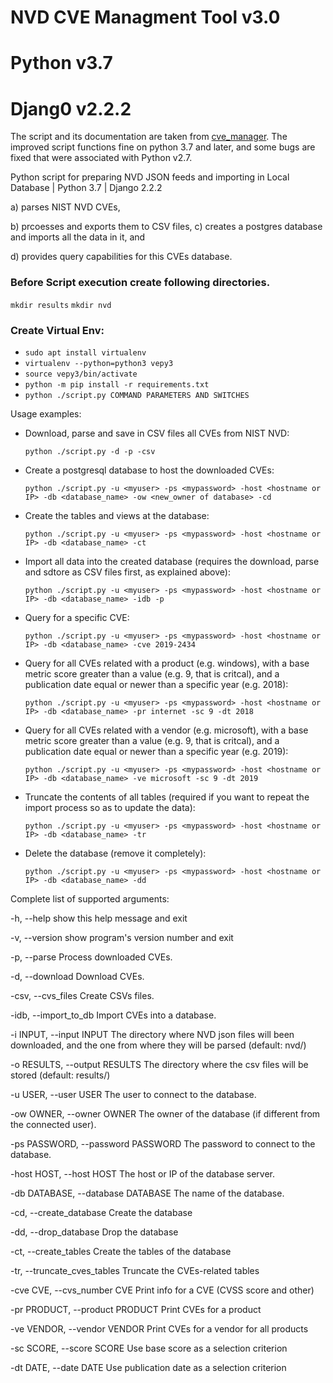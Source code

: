# NVD CVE Managment Tool v3.0
# Python v3.7
# Djang0 v2.2.2

The script and its documentation are taken from [cve_manager](https://github.com/aatlasis/cve_manager).
The improved script functions fine on python 3.7 and later, and some bugs are fixed that were associated with Python v2.7.

Python script for preparing NVD JSON feeds and importing in Local Database | Python 3.7 | Django 2.2.2

  a) parses NIST NVD CVEs, 
  
  b) prcoesses and exports them to CSV files, 
  c) creates a postgres database and imports all the data in it, and
  
  d) provides query capabilities for this CVEs database.

### Before Script execution create following directories.

`mkdir results`
`mkdir nvd`

### Create Virtual Env:

- `sudo apt install virtualenv`
- `virtualenv --python=python3 vepy3`
- `source vepy3/bin/activate`
- `python -m pip install -r requirements.txt`
- `python ./script.py COMMAND PARAMETERS AND SWITCHES`

Usage examples: 

- Download, parse and save in CSV files all CVEs from NIST NVD:

  `python ./script.py -d -p -csv`
  
- Create a postgresql database to host the downloaded CVEs:

  `python ./script.py -u <myuser> -ps <mypassword> -host <hostname or IP> -db <database_name> -ow <new_owner of database> -cd`

- Create the tables and views at the database:

  `python ./script.py -u <myuser> -ps <mypassword> -host <hostname or IP> -db <database_name> -ct`

- Import all data into the created database (requires the download, parse and sdtore as CSV files first, as explained above):

  `python ./script.py -u <myuser> -ps <mypassword> -host <hostname or IP> -db <database_name> -idb -p`

- Query for a specific CVE:

  `python ./script.py -u <myuser> -ps <mypassword> -host <hostname or IP> -db <database_name> -cve 2019-2434`
    
- Query for all CVEs related with a product (e.g. windows), with a base metric score greater than a value (e.g. 9, that is critcal), and a publication date equal or newer than a specific year (e.g. 2018):

  `python ./script.py -u <myuser> -ps <mypassword> -host <hostname or IP> -db <database_name> -pr internet -sc 9 -dt 2018`
  
- Query for all CVEs related with a vendor (e.g. microsoft), with a base metric score greater than a value (e.g. 9, that is critcal), and a publication date equal or newer than a specific year (e.g. 2019):

  `python ./script.py -u <myuser> -ps <mypassword> -host <hostname or IP> -db <database_name> -ve microsoft -sc 9 -dt 2019`
  
- Truncate the contents of all tables (required if you want to repeat the import process so as to update the data): 

  `python ./script.py -u <myuser> -ps <mypassword> -host <hostname or IP> -db <database_name> -tr`
  
- Delete the database (remove it completely):

  `python ./script.py -u <myuser> -ps <mypassword> -host <hostname or IP> -db <database_name> -dd`

Complete list of supported arguments:

  -h, --help            show this help message and exit
  
  -v, --version         show program's version number and exit
  
  -p, --parse           Process downloaded CVEs.
  
  -d, --download        Download CVEs.
  
  -csv, --cvs_files     Create CSVs files.
  
  -idb, --import_to_db  Import CVEs into a database.
  
  -i INPUT, --input INPUT
                        The directory where NVD json files will been downloaded, and the one from where they will be parsed
                        (default: nvd/)
                        
  -o RESULTS, --output RESULTS
                        The directory where the csv files will be stored (default: results/)
                        
  -u USER, --user USER  The user to connect to the database.
  
  -ow OWNER, --owner OWNER
                        The owner of the database (if different from the connected user).
                        
  -ps PASSWORD, --password PASSWORD
                        The password to connect to the database.
                        
  -host HOST, --host HOST
                        The host or IP of the database server.
                        
  -db DATABASE, --database DATABASE
                        The name of the database.
                        
  -cd, --create_database
                        Create the database
                        
  -dd, --drop_database  Drop the database
  
  -ct, --create_tables  Create the tables of the database
  
  -tr, --truncate_cves_tables
                        Truncate the CVEs-related tables
                        
  -cve CVE, --cvs_number CVE
                        Print info for a CVE (CVSS score and other)
                        
  -pr PRODUCT, --product PRODUCT
                        Print CVEs for a product
                        
  -ve VENDOR, --vendor VENDOR
                        Print CVEs for a vendor for all products
                        
  -sc SCORE, --score SCORE
                        Use base score as a selection criterion
                        
  -dt DATE, --date DATE
                        Use publication date as a selection criterion

